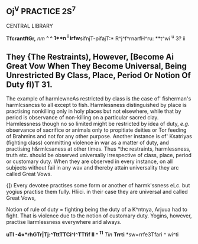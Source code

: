 ## **Oj<sup>V</sup> PRACTICE** 2S<sup>7</sup>

CENTRAL LIBRARY

**TfcrantftGr,** *nm* **^ ^ 1\*\*n <sup>i</sup> irfw**sifnjT-pifajT:\* R^j^f^rnarfH^ru: \*\*t^wi <sup>u</sup> 3? ii

## **They {The Restraints), However, [Become Ai Great Vow When They Become Universal, Being Unrestricted By Class, Place, Period Or Notion Of Duty fl)T 31.**

The example of harmlewneAs restricted by class is the case of' fisherman's harmlcssncss to all except to fish. Harmlessness distinguished by place is practising nonkilling only in holy places but not elsewhere, while that by period is observance of non-killing on a particular sacred clay. Harmlessness though no so limited might be restricted by idea of duty, *e.g.* observance of sacrifice or animals only to propitiate deities or Tor feeding of Brahmins and not for any other purpose. Another instance is of' Ksatriyas (fighting class) committing violence in war as a matter of duty, and practising h&rmlcsaness at other times. Thus \*thc restraints, harmlessness, truth etc. should be observed universally irrespective of class, place, period or customary duty. When they are observed in every instance, on all subjects without fail in any wav and thereby attain universality they arc called Great Vows.

{]) Every devotee practises some form or another of harmk'ssness eLc. but yogius practise them fully. Hliici. in their case they are universal and called Great Vows,

Notion of rule of duty = fighting being the duty of a K^ntnya, Arjuua had to fight. That is violence due to the notion of customary duty. Yogins, however, practise liarmlessness everywhere arid always.

**uTl -4«\*rhGTr|Tj:^TttTTCi^l^TTfif II ^ <sup>11</sup>** *Tin* **Trrti** \*sw=rrfe3Tfari ^ wi^ti